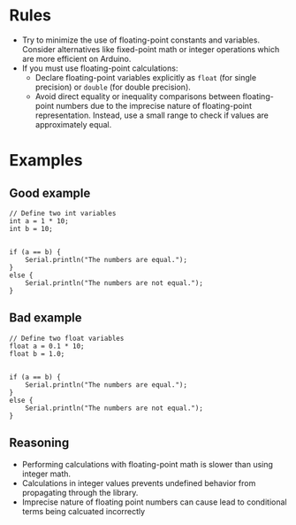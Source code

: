 # Rules
- Try to minimize the use of floating-point constants and variables. Consider alternatives like fixed-point math or integer operations which are more efficient on Arduino.
- If you must use floating-point calculations:
    - Declare floating-point variables explicitly as `float` (for single precision) or `double` (for double precision).
    - Avoid direct equality or inequality comparisons between floating-point numbers due to the imprecise nature of floating-point representation. Instead, use a small range to check if values are approximately equal.

# Examples
## Good example
```
// Define two int variables
int a = 1 * 10;
int b = 10;


if (a == b) {
    Serial.println("The numbers are equal.");
}
else {
    Serial.println("The numbers are not equal.");
}
```

## Bad example
```
// Define two float variables
float a = 0.1 * 10;
float b = 1.0;


if (a == b) {
    Serial.println("The numbers are equal.");
}
else {
    Serial.println("The numbers are not equal.");
}
```

## Reasoning
- Performing calculations with floating-point math is slower than using integer math.
- Calculations in integer values prevents undefined behavior from propagating through the library.
- Imprecise nature of floating point numbers can cause lead to conditional terms being calcuated incorrectly
